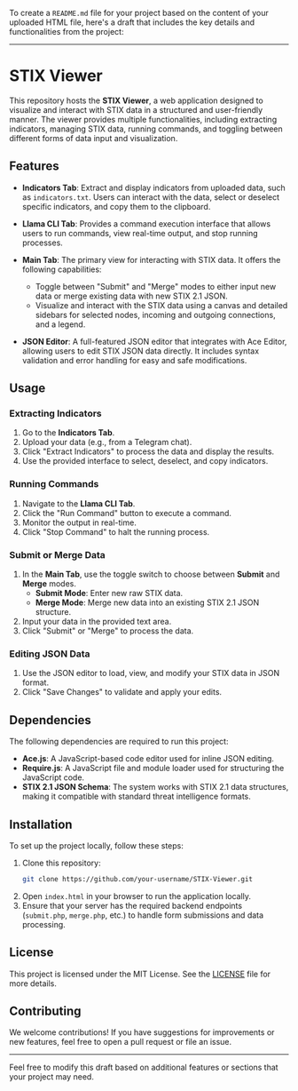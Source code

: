 To create a `README.md` file for your project based on the content of your uploaded HTML file, here's a draft that includes the key details and functionalities from the project:

---

# STIX Viewer

This repository hosts the **STIX Viewer**, a web application designed to visualize and interact with STIX data in a structured and user-friendly manner. The viewer provides multiple functionalities, including extracting indicators, managing STIX data, running commands, and toggling between different forms of data input and visualization.

## Features

- **Indicators Tab**: Extract and display indicators from uploaded data, such as `indicators.txt`. Users can interact with the data, select or deselect specific indicators, and copy them to the clipboard.
  
- **Llama CLI Tab**: Provides a command execution interface that allows users to run commands, view real-time output, and stop running processes.

- **Main Tab**: The primary view for interacting with STIX data. It offers the following capabilities:
  - Toggle between "Submit" and "Merge" modes to either input new data or merge existing data with new STIX 2.1 JSON.
  - Visualize and interact with the STIX data using a canvas and detailed sidebars for selected nodes, incoming and outgoing connections, and a legend.

- **JSON Editor**: A full-featured JSON editor that integrates with Ace Editor, allowing users to edit STIX JSON data directly. It includes syntax validation and error handling for easy and safe modifications.

## Usage

### Extracting Indicators
1. Go to the **Indicators Tab**.
2. Upload your data (e.g., from a Telegram chat).
3. Click "Extract Indicators" to process the data and display the results.
4. Use the provided interface to select, deselect, and copy indicators.

### Running Commands
1. Navigate to the **Llama CLI Tab**.
2. Click the "Run Command" button to execute a command.
3. Monitor the output in real-time.
4. Click "Stop Command" to halt the running process.

### Submit or Merge Data
1. In the **Main Tab**, use the toggle switch to choose between **Submit** and **Merge** modes.
   - **Submit Mode**: Enter new raw STIX data.
   - **Merge Mode**: Merge new data into an existing STIX 2.1 JSON structure.
2. Input your data in the provided text area.
3. Click "Submit" or "Merge" to process the data.

### Editing JSON Data
1. Use the JSON editor to load, view, and modify your STIX data in JSON format.
2. Click "Save Changes" to validate and apply your edits.

## Dependencies

The following dependencies are required to run this project:
- **Ace.js**: A JavaScript-based code editor used for inline JSON editing.
- **Require.js**: A JavaScript file and module loader used for structuring the JavaScript code.
- **STIX 2.1 JSON Schema**: The system works with STIX 2.1 data structures, making it compatible with standard threat intelligence formats.

## Installation

To set up the project locally, follow these steps:

1. Clone this repository:
   ```bash
   git clone https://github.com/your-username/STIX-Viewer.git
   ```
2. Open `index.html` in your browser to run the application locally.
3. Ensure that your server has the required backend endpoints (`submit.php`, `merge.php`, etc.) to handle form submissions and data processing.

## License

This project is licensed under the MIT License. See the [LICENSE](LICENSE) file for more details.

## Contributing

We welcome contributions! If you have suggestions for improvements or new features, feel free to open a pull request or file an issue.

---

Feel free to modify this draft based on additional features or sections that your project may need.